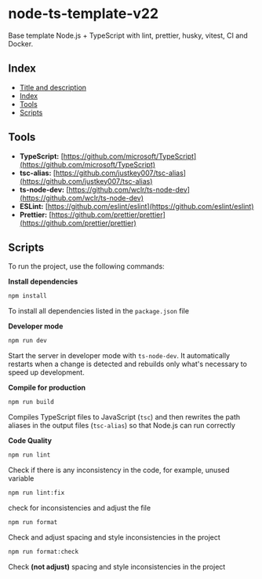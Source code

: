 # node-ts-template-v22

Base template Node.js + TypeScript with lint, prettier, husky, vitest, CI and Docker.

## Index

- [Title and description](#node-ts-template-v22)
- [Index](#index)
- [Tools](#tools)
- [Scripts](#scripts)

## Tools

- **TypeScript:** [https://github.com/microsoft/TypeScript](https://github.com/microsoft/TypeScript)
- **tsc-alias:** [https://github.com/justkey007/tsc-alias](https://github.com/justkey007/tsc-alias)
- **ts-node-dev:** [https://github.com/wclr/ts-node-dev](https://github.com/wclr/ts-node-dev)
- **ESLint:** [https://github.com/eslint/eslint](https://github.com/eslint/eslint)
- **Prettier:** [https://github.com/prettier/prettier](https://github.com/prettier/prettier)

## Scripts

To run the project, use the following commands:

**Install dependencies**

```bash
npm install
```

To install all dependencies listed in the `package.json` file

**Developer mode**

```bash
npm run dev
```

Start the server in developer mode with `ts-node-dev`. It automatically restarts when a change is detected and rebuilds only what's necessary to speed up development.

**Compile for production**

```bash
npm run build
```

Compiles TypeScript files to JavaScript (`tsc`) and then rewrites the path aliases in the output files (`tsc-alias`) so that Node.js can run correctly

**Code Quality**

```bash
npm run lint
```

Check if there is any inconsistency in the code, for example, unused variable

```bash
npm run lint:fix
```

check for inconsistencies and adjust the file

```bash
npm run format
```

Check and adjust spacing and style inconsistencies in the project

```bash
npm run format:check
```

Check **(not adjust)** spacing and style inconsistencies in the project
